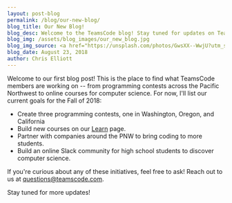 ```yaml
---
layout: post-blog
permalink: /blog/our-new-blog/
blog_title: Our New Blog!
blog_desc: Welcome to the TeamsCode blog! Stay tuned for updates on TeamsCode initiatives and learning tips for students, and much, much more.
blog_img: /assets/blog_images/our_new_blog.jpg
blog_img_source: <a href="https://unsplash.com/photos/GwsXX--WwjU?utm_source=unsplash&utm_medium=referral&utm_content=creditCopyText">Rawpixel on Unsplash</a>
blog_date: August 23, 2018
author: Chris Elliott
---
```


Welcome to our first blog post! This is the place to find what TeamsCode members are working on -- from programming contests across the Pacific Northwest to online courses for computer science. For now, I'll list our current goals for the Fall of 2018:

- Create three programming contests, one in Washington, Oregon, and California
- Build new courses on our <a class="a" href="/learn">Learn</a> page.
- Partner with companies around the PNW to bring coding to more students.
- Build an online Slack community for high school students to discover computer science.

If you're curious about any of these initiatives, feel free to ask! Reach out to us at <a class="a" href="mailto:questions@teamscode.com">questions@teamscode.com</a>.

Stay tuned for more updates!